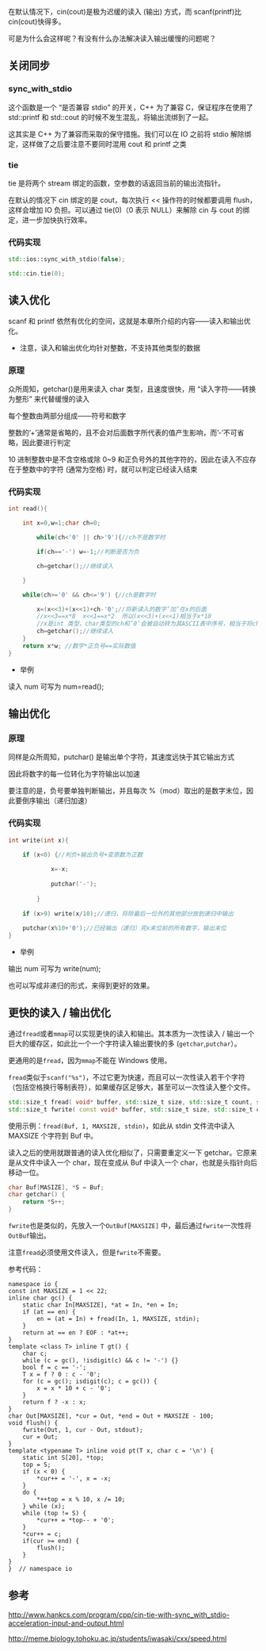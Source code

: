 在默认情况下，cin(cout)是极为迟缓的读入 (输出) 方式，而 scanf(printf)比 cin(cout)快得多。

可是为什么会这样呢？有没有什么办法解决读入输出缓慢的问题呢？

## 关闭同步

### sync_with_stdio

这个函数是一个 “是否兼容 stdio” 的开关，C++ 为了兼容 C，保证程序在使用了 std::printf 和 std::cout 的时候不发生混乱，将输出流绑到了一起。

这其实是 C++ 为了兼容而采取的保守措施。我们可以在 IO 之前将 stdio 解除绑定，这样做了之后要注意不要同时混用 cout 和 printf 之类

### tie

tie 是将两个 stream 绑定的函数，空参数的话返回当前的输出流指针。

在默认的情况下 cin 绑定的是 cout，每次执行 &lt;&lt; 操作符的时候都要调用 flush，这样会增加 IO 负担。可以通过 tie(0)（0 表示 NULL）来解除 cin 与 cout 的绑定，进一步加快执行效率。

### 代码实现

```cpp
std::ios::sync_with_stdio(false);

std::cin.tie(0);
```

## 读入优化

scanf 和 printf 依然有优化的空间，这就是本章所介绍的内容——读入和输出优化。

- 注意，读入和输出优化均针对整数，不支持其他类型的数据

### 原理

众所周知，getchar()是用来读入 char 类型，且速度很快，用 “读入字符——转换为整形” 来代替缓慢的读入

每个整数由两部分组成——符号和数字

整数的’+’通常是省略的，且不会对后面数字所代表的值产生影响，而’-’不可省略，因此要进行判定

10 进制整数中是不含空格或除 0~9 和正负号外的其他字符的，因此在读入不应存在于整数中的字符 (通常为空格) 时，就可以判定已经读入结束

### 代码实现

```cpp
int read(){

	int x=0,w=1;char ch=0;

    	while(ch<'0' || ch>'9'){//ch不是数字时

		if(ch=='-') w=-1;//判断是否为负

		ch=getchar();//继续读入

	}

	while(ch>='0' && ch<='9') {//ch是数字时

		x=(x<<3)+(x<<1)+ch-'0';//将新读入的数字’加’在x的后面
		//x<<3==x*8  x<<1==x*2  所以(x<<3)+(x<<1)相当于x*10
		//x是int 类型，char类型的ch和’0’会被自动转为其ASCII表中序号，相当于将ch转化为对应数字
		ch=getchar();//继续读入
	}
	return x*w; //数字*正负号==实际数值
}
```

- 举例 

读入 num 可写为 num=read();

## 输出优化

### 原理

同样是众所周知，putchar() 是输出单个字符，其速度远快于其它输出方式 

因此将数字的每一位转化为字符输出以加速

要注意的是，负号要单独判断输出，并且每次 %（mod）取出的是数字末位，因此要倒序输出（递归加速）

### 代码实现

```cpp
int write(int x){

	if (x<0) {//判负+输出负号+变原数为正数
	
    		x=-x;
		
        	putchar('-');
		
    	}
	
	if (x>9) write(x/10);//递归，将除最后一位外的其他部分放到递归中输出
	
	putchar(x%10+'0');//已经输出（递归）完x末位前的所有数字，输出末位
}
```

- 举例

输出 num 可写为 write(num);

也可以写成非递归的形式，来得到更好的效果。

## 更快的读入 / 输出优化

通过`fread`或者`mmap`可以实现更快的读入和输出。其本质为一次性读入 / 输出一个巨大的缓存区，如此比一个一个字符读入输出要快的多 (`getchar`,`putchar`）。

更通用的是`fread`，因为`mmap`不能在 Windows 使用。

`fread`类似于`scanf("%s")`，不过它更为快速，而且可以一次性读入若干个字符（包括空格换行等制表符），如果缓存区足够大，甚至可以一次性读入整个文件。

```cpp
std::size_t fread( void* buffer, std::size_t size, std::size_t count, std::FILE* stream );
std::size_t fwrite( const void* buffer, std::size_t size, std::size_t count, std::FILE* stream );
```

使用示例：`fread(Buf, 1, MAXSIZE, stdin)`，如此从 stdin 文件流中读入 MAXSIZE 个字符到 Buf 中。

读入之后的使用就跟普通的读入优化相似了，只需要重定义一下 getchar。它原来是从文件中读入一个 char，现在变成从 Buf 中读入一个 char，也就是头指针向后移动一位。

```cpp
char Buf[MASIZE], *S = Buf;
char getchar() {
	return *S++;
}
```

`fwrite`也是类似的，先放入一个`OutBuf[MAXSIZE]` 中，最后通过`fwrite`一次性将`OutBuf`输出。

注意`fread`必须使用文件读入，但是`fwrite`不需要。

参考代码：

    namespace io {
    const int MAXSIZE = 1 << 22;
    inline char gc() {
        static char In[MAXSIZE], *at = In, *en = In;
        if (at == en) {
            en = (at = In) + fread(In, 1, MAXSIZE, stdin);
        }
        return at == en ? EOF : *at++;
    }
    template <class T> inline T gt() {
        char c;
        while (c = gc(), !isdigit(c) && c != '-') {}
        bool f = c == '-';
        T x = f ? 0 : c - '0';
        for (c = gc(); isdigit(c); c = gc()) {
            x = x * 10 + c - '0';
        }
        return f ? -x : x;
    }
    char Out[MAXSIZE], *cur = Out, *end = Out + MAXSIZE - 100;
    void flush() {
        fwrite(Out, 1, cur - Out, stdout);
        cur = Out;
    }
    template <typename T> inline void pt(T x, char c = '\n') {
        static int S[20], *top;
        top = S;
        if (x < 0) {
            *cur++ = '-', x = -x;
        }
        do {
            *++top = x % 10, x /= 10;
        } while (x);
        while (top != S) {
            *cur++ = *top-- + '0';
        }
        *cur++ = c;
        if(cur >= end) {
            flush();
        }
    }
    }  // namespace io

## 参考

<http://www.hankcs.com/program/cpp/cin-tie-with-sync_with_stdio-acceleration-input-and-output.html>

<http://meme.biology.tohoku.ac.jp/students/iwasaki/cxx/speed.html>
